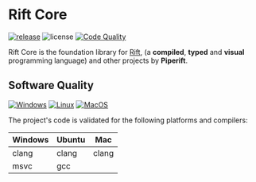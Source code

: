 # Rift Core

[![release](https://img.shields.io/github/release/PipeRift/rift-core?labelColor=394047)](https://github.com/PipeRift/rift/releases) ![license](https://img.shields.io/github/license/PipeRift/rift-core?labelColor=394047) [![Code Quality](https://app.codacy.com/project/badge/Grade/bcaa8bb47ec442b282e56990d668f681)](https://www.codacy.com/gh/PipeRift/rift-core/dashboard?utm_source=github.com&amp;utm_medium=referral&amp;utm_content=PipeRift/rift-core&amp;utm_campaign=Badge_Grade)

Rift Core is the foundation library for [Rift](https://github.com/piperift/rift), (a **compiled**, **typed** and **visual** programming language) and other projects by **Piperift**.

## Software Quality

[![Windows](https://img.shields.io/github/workflow/status/piperift/rift-core/windows-cicd?label=Windows)](https://github.com/PipeRift/rift-core/actions?query=workflow%3Awindows-cicd) [![Linux](https://img.shields.io/github/workflow/status/piperift/rift-core/linux-cicd?label=Linux)](https://github.com/PipeRift/rift-core/actions?query=workflow%3Alinux-cicd) [![MacOS](https://img.shields.io/github/workflow/status/piperift/rift-core/macos-cicd?label=MacOS)](https://github.com/PipeRift/rift-core/actions?query=workflow%3Amacos-cicd)

The project's code is validated for the following platforms and compilers:

| Windows | Ubuntu | Mac   |
| ------- | ------ | ----- |
| clang   | clang  | clang |
| msvc    | gcc    |       |
